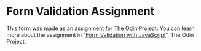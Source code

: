 # Form Validation Assignment

This form was made as an assignment for [The Odin Project](https://www.theodinproject.com/). You can learn more about the assignment in “[Form Validation with JavaScript](https://www.theodinproject.com/lessons/node-path-javascript-form-validation-with-javascript)”, The Odin Project.
